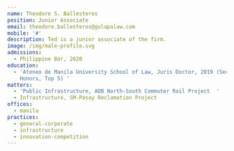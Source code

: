 ```yaml
---
name: Theodore S. Ballesteros
position: Junior Associate
email: theodore.ballesteros@gulapalaw.com
mobile: '#'
description: Ted is a junior associate of the firm.
image: /img/male-profile.svg
admissions:
  - Philippine Bar, 2020
education:
  - 'Ateneo de Manila University School of Law, Juris Doctor, 2019 (Second
    Honors, Top 5) '
matters:
  - 'Public Infrastructure, ADB North-South Commuter Rail Project  '
  - Infrastructure, SM-Pasay Reclamation Project
offices:
  - manila
practices:
  - general-corporate
  - infrastructure
  - innovation-competition
---
```

